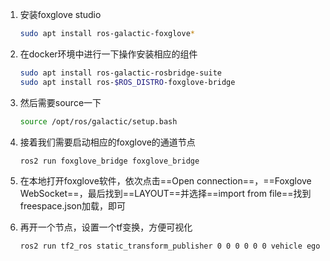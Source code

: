 1. 安装foxglove studio				

   ```bash
   sudo apt install ros-galactic-foxglove*
   ```

   

2. 在docker环境中进行一下操作安装相应的组件

   ```bash
   sudo apt install ros-galactic-rosbridge-suite
   sudo apt install ros-$ROS_DISTRO-foxglove-bridge
   ```

   

3. 然后需要source一下

   ```bash
   source /opt/ros/galactic/setup.bash
   ```

   

4. 接着我们需要启动相应的foxglove的通道节点

   ```bash
   ros2 run foxglove_bridge foxglove_bridge
   ```

   

5. 在本地打开foxglove软件，依次点击==Open connection==，==Foxglove WebSocket==，最后找到==LAYOUT==并选择==import from file==找到freespace.json加载，即可

6. 再开一个节点，设置一个tf变换，方便可视化

   ```bash
   ros2 run tf2_ros static_transform_publisher 0 0 0 0 0 0 vehicle ego
   ```

   

